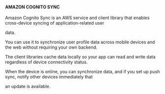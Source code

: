 #### AMAZON COGNITO SYNC

Amazon Cognito Sync is an AWS service and client library that enables
cross-device syncing of application-related user

data.

You can use it to synchronize user profile data across mobile devices and the
web without requiring your own backend.

The client libraries cache data locally so your app can read and write data
regardless of device connectivity status.

When the device is online, you can synchronize data, and if you set up push
sync, notify other devices immediately that

an update is available.

